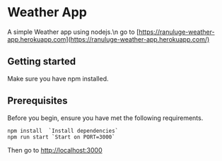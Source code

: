 # Weather App
A simple Weather app using nodejs.\n
go to [https://ranuluge-weather-app.herokuapp.com](https://ranuluge-weather-app.herokuapp.com/)
## Getting started
Make sure you have npm installed.
## Prerequisites
Before you begin, ensure you have met the following requirements.
```
npm install  `Install dependencies`
npm run start `Start on PORT=3000`
```
Then go to [http://localhost:3000](http://localhost:3000)
